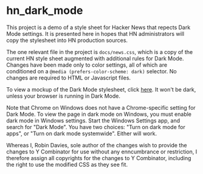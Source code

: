# hn_dark_mode
This project is a demo of a style sheet for Hacker News that repects Dark Mode settings. It is presented here in hopes that HN administrators will copy the stylesheet into HN production sources.

The one relevant file in the project is `docs/news.css`, which is a copy of the current HN style sheet augmented with additional rules for Dark Mode. 
Changes have been made only to color settings, all of which are conditioned on a `@media (prefers-color-scheme: dark)` selector. No changes are required
to HTML or Javascript files.

To view a mockup of the Dark Mode stylesheet, click [here](https://rerdavies.github.io/hn_dark_mode). It won't be dark, unless your browser is running in Dark Mode.

Note that Chrome on Windows does not have a Chrome-specific setting for Dark Mode. To view the page in dark mode on Windows, you must enable dark mode in Windows settings. Start the Windows Settings app, and search for "Dark Mode". You have two choices: "Turn on dark mode for apps", or "Turn on dark mode systemwide". Either will work. 

Whereas I, Robin Davies, sole author of the changes wish to provide the changes to Y Combinator for use without any enncumbrance or restriction, I therefore assign all copyrights for the changes to Y Combinator, including the right to use the modified CSS as they see fit.
